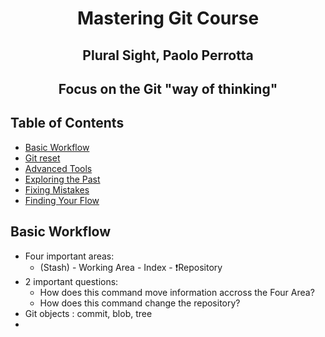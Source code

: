 <h1 align="center"> Mastering Git Course</h1>
<h2 align="center"> Plural Sight, Paolo Perrotta </h2>
<h2 align="center"> Focus on the Git "way of thinking" </h2>

## Table of Contents

- [Basic Workflow](#basic-workflow)
- [Git reset](#git-reset)
- [Advanced Tools](#advanced-tools)
- [Exploring the Past](#exploring-the-past)
- [Fixing Mistakes](#fixing-mistakes)
- [Finding Your Flow](#finding-your-flow)


## Basic Workflow

- Four important areas:
  * (Stash) - Working Area - Index - ❗️Repository 
- 2 important questions:
  * How does this command move information accross the Four Area?
  * How does this command change the repository?
- Git objects : commit, blob, tree
- 
